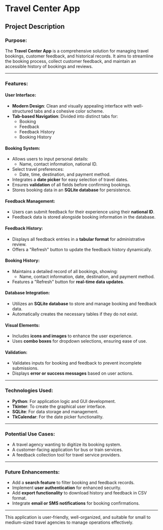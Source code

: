 # Travel Center App

## Project Description

### Purpose:
The **Travel Center App** is a comprehensive solution for managing travel bookings, customer feedback, and historical records. It aims to streamline the booking process, collect customer feedback, and maintain an accessible history of bookings and reviews.

---

### Features:

#### User Interface:
- **Modern Design**: Clean and visually appealing interface with well-structured tabs and a cohesive color scheme.
- **Tab-based Navigation**: Divided into distinct tabs for:
  - Booking
  - Feedback
  - Feedback History
  - Booking History

#### Booking System:
- Allows users to input personal details:
  - Name, contact information, national ID.
- Select travel preferences:
  - Date, time, destination, and payment method.
- Integrates a **date picker** for easy selection of travel dates.
- Ensures **validation** of all fields before confirming bookings.
- Stores booking data in an **SQLite database** for persistence.

#### Feedback Management:
- Users can submit feedback for their experience using their **national ID**.
- Feedback data is stored alongside booking information in the database.

#### Feedback History:
- Displays all feedback entries in a **tabular format** for administrative review.
- Offers a "Refresh" button to update the feedback history dynamically.

#### Booking History:
- Maintains a detailed record of all bookings, showing:
  - Name, contact information, date, destination, and payment method.
- Features a "Refresh" button for **real-time data updates**.

#### Database Integration:
- Utilizes an **SQLite database** to store and manage booking and feedback data.
- Automatically creates the necessary tables if they do not exist.

#### Visual Elements:
- Includes **icons and images** to enhance the user experience.
- Uses **combo boxes** for dropdown selections, ensuring ease of use.

#### Validation:
- Validates inputs for booking and feedback to prevent incomplete submissions.
- Displays **error or success messages** based on user actions.

---

### Technologies Used:
- **Python**: For application logic and GUI development.
- **Tkinter**: To create the graphical user interface.
- **SQLite**: For data storage and management.
- **TkCalendar**: For the date picker functionality.

---

### Potential Use Cases:
- A travel agency wanting to digitize its booking system.
- A customer-facing application for bus or train services.
- A feedback collection tool for travel service providers.

---

### Future Enhancements:
- Add a **search feature** to filter booking and feedback records.
- Implement **user authentication** for enhanced security.
- Add **export functionality** to download history and feedback in CSV format.
- Integrate **email or SMS notifications** for booking confirmations.

---

This application is user-friendly, well-organized, and suitable for small to medium-sized travel agencies to manage operations effectively.
